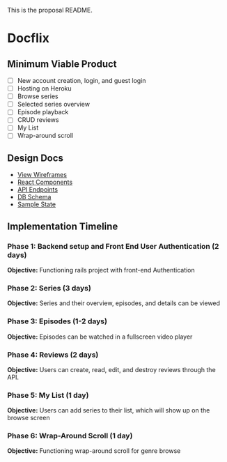 This is the proposal README.

# Docflix

## Minimum Viable Product
- [ ] New account creation, login, and guest login
- [ ] Hosting on Heroku
- [ ] Browse series
- [ ] Selected series overview
- [ ] Episode playback
- [ ] CRUD reviews
- [ ] My List
- [ ] Wrap-around scroll

## Design Docs
* [View Wireframes](wireframes/)
* [React Components](component-hierarchy.md)
* [API Endpoints](api-endpoints.md)
* [DB Schema](schema.md)
* [Sample State](sample-state.md)


## Implementation Timeline
### Phase 1: Backend setup and Front End User Authentication (2 days)
**Objective:** Functioning rails project with front-end Authentication

### Phase 2: Series (3 days)
**Objective:** Series and their overview, episodes, and details can be viewed

### Phase 3: Episodes (1-2 days)
**Objective:** Episodes can be watched in a fullscreen video player

### Phase 4: Reviews (2 days)
**Objective:** Users can create, read, edit, and destroy reviews through the API.

### Phase 5: My List (1 day)
**Objective:** Users can add series to their list, which will show up on the browse screen

### Phase 6: Wrap-Around Scroll (1 day)
**Objective:** Functioning wrap-around scroll for genre browse
